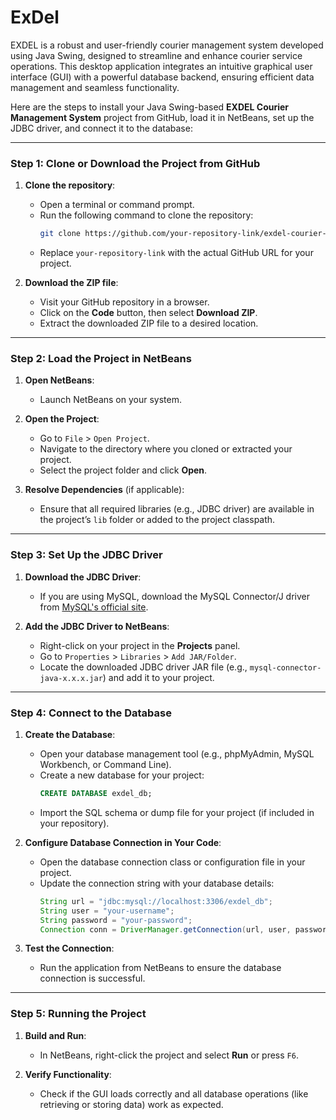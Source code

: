 # ExDel
EXDEL is a robust and user-friendly courier management system developed using Java Swing, designed to streamline and enhance courier service operations. This desktop application integrates an intuitive graphical user interface (GUI) with a powerful database backend, ensuring efficient data management and seamless functionality.

Here are the steps to install your Java Swing-based **EXDEL Courier Management System** project from GitHub, load it in NetBeans, set up the JDBC driver, and connect it to the database:

---

### Step 1: Clone or Download the Project from GitHub
1. **Clone the repository**:
   - Open a terminal or command prompt.
   - Run the following command to clone the repository:
     ```bash
     git clone https://github.com/your-repository-link/exdel-courier-management.git
     ```
   - Replace `your-repository-link` with the actual GitHub URL for your project.

2. **Download the ZIP file**:
   - Visit your GitHub repository in a browser.
   - Click on the **Code** button, then select **Download ZIP**.
   - Extract the downloaded ZIP file to a desired location.

---

### Step 2: Load the Project in NetBeans
1. **Open NetBeans**:
   - Launch NetBeans on your system.

2. **Open the Project**:
   - Go to `File` > `Open Project`.
   - Navigate to the directory where you cloned or extracted your project.
   - Select the project folder and click **Open**.

3. **Resolve Dependencies** (if applicable):
   - Ensure that all required libraries (e.g., JDBC driver) are available in the project’s `lib` folder or added to the project classpath.

---

### Step 3: Set Up the JDBC Driver
1. **Download the JDBC Driver**:
   - If you are using MySQL, download the MySQL Connector/J driver from [MySQL's official site](https://dev.mysql.com/downloads/connector/j/).

2. **Add the JDBC Driver to NetBeans**:
   - Right-click on your project in the **Projects** panel.
   - Go to `Properties` > `Libraries` > `Add JAR/Folder`.
   - Locate the downloaded JDBC driver JAR file (e.g., `mysql-connector-java-x.x.x.jar`) and add it to your project.

---

### Step 4: Connect to the Database
1. **Create the Database**:
   - Open your database management tool (e.g., phpMyAdmin, MySQL Workbench, or Command Line).
   - Create a new database for your project:
     ```sql
     CREATE DATABASE exdel_db;
     ```
   - Import the SQL schema or dump file for your project (if included in your repository).

2. **Configure Database Connection in Your Code**:
   - Open the database connection class or configuration file in your project.
   - Update the connection string with your database details:
     ```java
     String url = "jdbc:mysql://localhost:3306/exdel_db";
     String user = "your-username";
     String password = "your-password";
     Connection conn = DriverManager.getConnection(url, user, password);
     ```

3. **Test the Connection**:
   - Run the application from NetBeans to ensure the database connection is successful.

---

### Step 5: Running the Project
1. **Build and Run**:
   - In NetBeans, right-click the project and select **Run** or press `F6`.

2. **Verify Functionality**:
   - Check if the GUI loads correctly and all database operations (like retrieving or storing data) work as expected.
